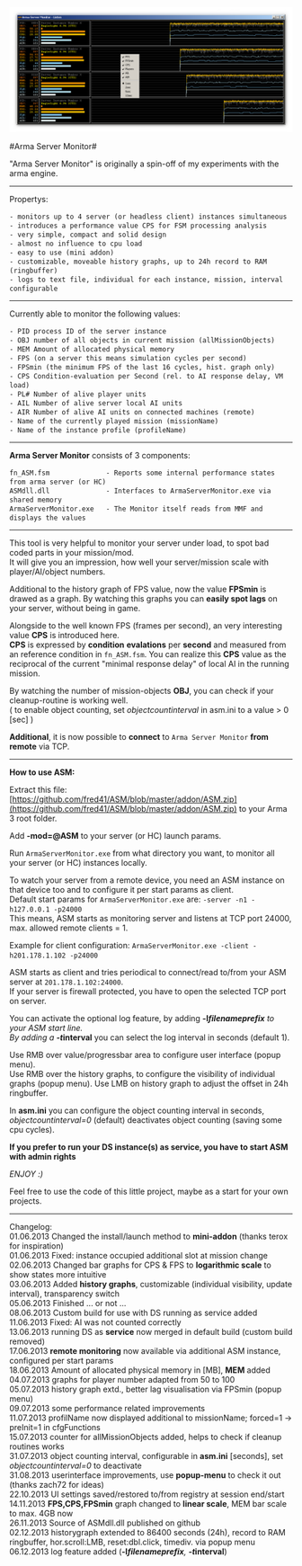 ![Arma Server Monitor](picture/ASMCapture.PNG)

#Arma Server Monitor#

"Arma Server Monitor" is originally a spin-off of my experiments with the arma engine.

----------

Propertys:

	- monitors up to 4 server (or headless client) instances simultaneous 
	- introduces a performance value CPS for FSM processing analysis
	- very simple, compact and solid design
	- almost no influence to cpu load
	- easy to use (mini addon)
	- customizable, moveable history graphs, up to 24h record to RAM (ringbuffer)
	- logs to text file, individual for each instance, mission, interval configurable  	

----------

Currently able to monitor the following values:

	- PID process ID of the server instance
	- OBJ number of all objects in current mission (allMissionObjects)
	- MEM Amount of allocated physical memory
	- FPS (on a server this means simulation cycles per second)
	- FPSmin (the minimum FPS of the last 16 cycles, hist. graph only)
	- CPS Condition-evaluation per Second (rel. to AI response delay, VM load)
	- PL# Number of alive player units
	- AIL Number of alive server local AI units
	- AIR Number of alive AI units on connected machines (remote)
	- Name of the currently played mission (missionName)
	- Name of the instance profile (profileName)

----------

**Arma Server Monitor** consists of 3 components:

	fn_ASM.fsm 				- Reports some internal performance states from arma server (or HC)
	ASMdll.dll 				- Interfaces to ArmaServerMonitor.exe via shared memory
	ArmaServerMonitor.exe 	- The Monitor itself reads from MMF and displays the values
	
-------

This tool is very helpful to monitor your server under load, to spot bad coded parts in your mission/mod.    
It will give you an impression, how well your server/mission scale with player/AI/object numbers.

Additional to the history graph of FPS value, now the value **FPSmin** is drawed as a graph.
By watching this graphs you can **easily spot lags** on your server, without being in game.

Alongside to the well known FPS (frames per second), an very interesting value **CPS** is introduced here.    
**CPS** is expressed by **condition** **evalations** per **second** and measured from an reference condition in `fn_ASM.fsm`. You can realize this **CPS** value as the reciprocal of the current "minimal response delay" of local AI in the running mission.    

By watching the number of mission-objects **OBJ**, you can check if your cleanup-routine is working well.    
( to enable object counting, set *objectcountinterval* in asm.ini to a value > 0 [sec] )

**Additional**, it is now possible to **connect** to `Arma Server Monitor` **from remote** via TCP.   

----------

**How to use ASM:**

Extract this file: [https://github.com/fred41/ASM/blob/master/addon/ASM.zip](https://github.com/fred41/ASM/blob/master/addon/ASM.zip)    to your Arma 3 root folder.

Add **-mod=@ASM** to your server (or HC) launch params.     

Run `ArmaServerMonitor.exe` from what directory you want, to monitor all your server (or HC) instances locally.

To watch your server from a remote device, you need an ASM instance on that device too and to configure it per start params as client.     
Default start params for `ArmaServerMonitor.exe` are: `-server -n1 -h127.0.0.1 -p24000`   
This means, ASM starts as monitoring server and listens at TCP port 24000, max. allowed remote clients = 1.

Example for client configuration: `ArmaServerMonitor.exe -client -h201.178.1.102 -p24000`

ASM starts as client and tries periodical to connect/read to/from your ASM  server at `201.178.1.102:24000`.   
If your server is firewall protected, you have to open the selected TCP port on server.

You can activate the optional log feature, by adding **-l*****filenameprefix** to your ASM start line.   
By adding a **-t*****interval** you can select the log interval in seconds (default 1).   

Use RMB over value/progressbar area to configure user interface (popup menu).   
Use RMB over the history graphs, to configure the visibility of individual graphs (popup menu).
Use LMB on history graph to adjust the offset in 24h ringbuffer.

In **asm.ini** you can configure the object counting interval in seconds, *objectcountinterval=0* (default) deactivates object counting (saving some cpu cycles).    

**If you prefer to run your DS instance(s) as service, you have to start ASM with admin rights**     

*ENJOY :)*     

Feel free to use the code of this little project, maybe as a start for your own projects.

----------

Changelog:    
01.06.2013 Changed the install/launch method to **mini-addon** (thanks terox for inspiration)    
01.06.2013 Fixed: instance occupied additional slot at mission change    
02.06.2013 Changed bar graphs for CPS & FPS to **logarithmic scale** to show states more intuitive   
03.06.2013 Added **history graphs**, customizable (individual visibility, update interval), transparency switch    
05.06.2013 Finished ... or not ...  
08.06.2013 Custom build for use with DS running as service added   
11.06.2013 Fixed: AI was not counted correctly    
13.06.2013 running DS as **service** now merged in default build (custom build removed)    
17.06.2013 **remote monitoring** now available via additional ASM instance, configured per start params      
18.06.2013 Amount of allocated physical memory in [MB], **MEM** added      
04.07.2013 graphs for player number adapted from 50 to 100    
05.07.2013 history graph extd., better lag visualisation via FPSmin (popup menu)     
09.07.2013 some performance related improvements          
11.07.2013 profilName now displayed additional to missionName; forced=1 -> preInit=1 in cfgFunctions      
15.07.2013 counter for allMissionObjects added, helps to check if cleanup routines works                  
31.07.2013 object counting interval, configurable in **asm.ini** [seconds], set *objectcountinterval=0* to deactivate          
31.08.2013 userinterface improvements, use **popup-menu** to check it out (thanks zach72 for ideas)    
22.10.2013 UI settings saved/restored to/from registry at session end/start      
14.11.2013 **FPS,CPS,FPSmin** graph changed to **linear scale**, MEM bar scale to max. 4GB now    
26.11.2013 Source of ASMdll.dll published on github        
02.12.2013 historygraph extended to 86400 seconds (24h), record to RAM ringbuffer, hor.scroll:LMB, reset:dbl.click,   timediv. via popup menu     
06.12.2013 log feature added (**-l*****filenameprefix**, **-t*****interval**)     
